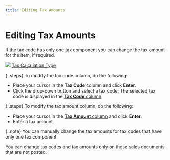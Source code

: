```yaml
---
title: Editing Tax Amounts
---
```


# Editing Tax Amounts


If the tax code has only one tax component you can change the tax amount  for the item, if required.


![]({{site.sp_baseurl}}/img/lens.gif) [Tax  Calculation Type]({{site.sp_baseurl}}/sales-docs/docs-profile/contents/tab-details/details/pmnt/tax_calculation_type_pyt_infon_sales.html)


{:.steps}
To modify the tax code column, do the following:

- Place your  cursor in the **Tax Code** column  and click **Enter**.
- Click the drop-down  button and select a tax code. The selected tax code is displayed in the  [**Tax 
 Code** column]({{site.sp_baseurl}}/sales-docs/docs-profile/contents/item-info/tax-details/tax_code_item_details_grid_sales_content.html).



{:.steps}
To modify the tax amount column, do the following:

- Place your  cursor in the [**Tax Amount** column]({{site.sp_baseurl}}/sales-docs/docs-profile/contents/item-info/tax-details/tax_amount_item_details_grid_sales_content.html) and click **Enter**.
- Enter a tax  amount.



{:.note}
You can manually change the tax amounts for tax codes  that have only one tax component.


You can change tax codes and tax amounts only on those  sales documents that are not posted.
